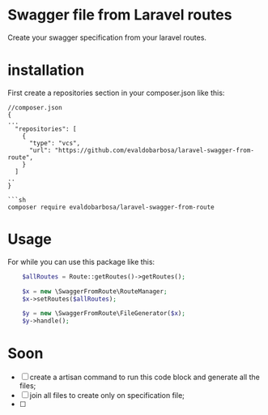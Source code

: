 # Swagger file from Laravel routes

Create your swagger specification from your laravel routes.

# installation

First create a repositories section in your composer.json like this:

```
//composer.json
{
...
  "repositories": [
    {
      "type": "vcs",
      "url": "https://github.com/evaldobarbosa/laravel-swagger-from-route",
    }
  ]
..
}

```sh
composer require evaldobarbosa/laravel-swagger-from-route
```

# Usage

For while you can use this package like this:

```php
    $allRoutes = Route::getRoutes()->getRoutes();

    $x = new \SwaggerFromRoute\RouteManager;
    $x->setRoutes($allRoutes);

    $y = new \SwaggerFromRoute\FileGenerator($x);
    $y->handle();
```

# Soon

- [ ] create a artisan command to run this code block and generate all the files;
- [ ] join all files to create only on specification file;
- [ ] 